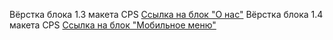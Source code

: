 Вёрстка блока 1.3 макета CPS
<a href="https://ivanostaschenko.github.io/cps.github.io/">Ссылка на блок "О нас"</a>
Вёрстка блока 1.4 макета CPS
<a href="https://ivanostaschenko.github.io/cps.github.io/menu-mobile.html">Ссылка на блок "Мобильное меню"</a>

